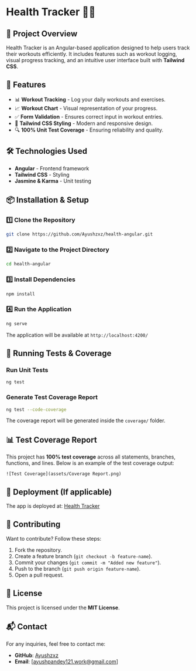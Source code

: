 # Health Tracker 🏋️‍♂️

## 📌 Project Overview
Health Tracker is an Angular-based application designed to help users track their workouts efficiently. It includes features such as workout logging, visual progress tracking, and an intuitive user interface built with **Tailwind CSS**.

## 🚀 Features
- 📊 **Workout Tracking** - Log your daily workouts and exercises.
- 📈 **Workout Chart** - Visual representation of your progress.
- ✅ **Form Validation** - Ensures correct input in workout entries.
- 🎨 **Tailwind CSS Styling** - Modern and responsive design.
- 🔍 **100% Unit Test Coverage** - Ensuring reliability and quality.

## 🛠️ Technologies Used
- **Angular** - Frontend framework
- **Tailwind CSS** - Styling
- **Jasmine & Karma** - Unit testing

## 📦 Installation & Setup
### 1️⃣ Clone the Repository
```sh
git clone https://github.com/Ayushzxz/health-angular.git
```
### 2️⃣ Navigate to the Project Directory
```sh
cd health-angular
```
### 3️⃣ Install Dependencies
```sh
npm install
```
### 4️⃣ Run the Application
```sh
ng serve
```
The application will be available at `http://localhost:4200/`

## 🧪 Running Tests & Coverage
### Run Unit Tests
```sh
ng test
```
### Generate Test Coverage Report
```sh
ng test --code-coverage
```
The coverage report will be generated inside the `coverage/` folder.

## 📊 Test Coverage Report
This project has **100% test coverage** across all statements, branches, functions, and lines. Below is an example of the test coverage output:

```
![Test Coverage](assets/Coverage Report.png)
```

## 🔗 Deployment (If applicable)
The app is deployed at: [Health Tracker](https://health-app-ayush.vercel.app/)

## 🤝 Contributing
Want to contribute? Follow these steps:
1. Fork the repository.
2. Create a feature branch (`git checkout -b feature-name`).
3. Commit your changes (`git commit -m "Added new feature"`).
4. Push to the branch (`git push origin feature-name`).
5. Open a pull request.

## 📜 License
This project is licensed under the **MIT License**.

## 📬 Contact
For any inquiries, feel free to contact me:
- **GitHub**: [Ayushzxz](https://github.com/Ayushzxz)
- **Email**: [ayushpandey121.work@gmail.com]


